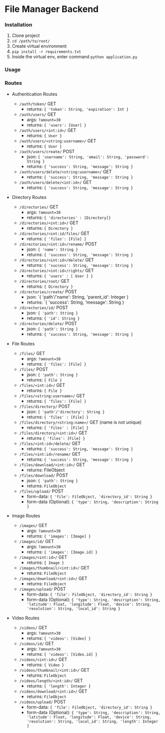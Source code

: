 # File Manager Backend

### Installation
1. Clone project
2. `cd /path/to/root/`
3. Create virtual environment
4. `pip install -r requirements.txt` 
5. Inside the virtual env, enter command `python application.py`

### Usage 

### Routes
+ Authentication Routes
  + `/auth/token/` GET
    + returns: `{ 'token': String, 'expiration': Int }`
  + `/auth/users/` GET
    + args: `?amount=30`
    + returns: `{ 'users': [User] }`
  + `/auth/users/<int:id>/` GET
    + returns: `{ User }`
  + `/auth/users/<string:username>/` GET
    + returns: `{ User }`
  + `/auth/users/create/` POST
    + json: `{ 'username': String, 'email': String, 'password': String }`
    + returns: `{ 'success': String, 'message': String }`
  + `/auth/users/delete/<string:username>/` GET
    + returns: `{ 'success': String, 'message': String }`
  + `/auth/users/delete/<int:id>/` GET
    + returns: `{ 'success': String, 'message': String }`
    
+ Directory Routes
  + `/directories/` GET
    + args: `?amount=30`
    + returns: `{ 'directories' : [Directory]}`
  + `/directories/<int:id>/` GET
    + returns: `{ Directory }`
  + `/directories/<int:id/files/` GET
    + returns: `{ 'files': [File] }`
  + `/directories/<int:id>/rename/` POST
    + json: `{ 'name': String }`
    + returns: `{ 'success': String, 'message': String }`
  + `/directories/<int:id>/delete/` GET
    + returns: `{ 'success': String, 'message': String }`
  + `/directories/<int:id>/rights/` GET
    + returns: `{ 'users' : [ User ] }`
  + `/directories/root/` GET
    + returns: `{ Directory }`
  + `/directories/create/` POST
    + json: `{ 'path'/'name': String, 'parent_id': Integer }
    + returns: `{ 'success': String, 'message': String }
  + `/directories/id/` POST
    + json: `{ 'path': String }`
    + returns: `{ 'id': String }`
  + `/directories/delete/` POST
    + json: `{ 'path': String }` 
    + returns: `{ 'success': String, 'message': String }`
    
+ File Routes
  + `/files/` GET
    + args: `?amount=30`
    + returns: `{ 'files': [File] }`
  + `/files/` POST
    + json: `{ 'path': String }`
    + returns: `{ File }`
  + `/files/<int:id>/` GET
    + returns: `{ File }`
  + `/files/<string:username>/` GET
    + returns: `{ 'files': [File] }`
  + `/files/directory/` POST
    + json: `{ 'path'/'directory': String }`
    + returns: `{ 'files' : [File] }`
  + `/files/directory/<string:name>/` GET (name is not unique)
    + returns: `{ 'files' : [File] }`
  + `/files/directory/<int:id>/` GET
    + returns `{ 'files': [File] }`
  + `/files/<int:id>/delete/` GET
    + returns: `{ 'success': String, 'message': String }`
  + `/files/<int:id>/rename/` GET
    + returns: `{ 'success': String, 'message': String }`
  + `/files/download/<int:id>/` GET
    + returns: FileObject
  + `/files/download/` POST
    + json: `{ 'path': String }`
    + returns: `FileObject`
  + `/files/upload/` POST
    + form-data: `{ 'file': FileObject, 'directory_id': String }`
    + form-data (Optional): `{ 'type': String, 'description': String }`
   
+ Image Routes
  + `/images/` GET
    + args: `?amount=30`
    + returns: `{ 'images': [Image] }`
  + `/images/id/` GET
    + args: `?amount=30`
    + returns: `{ 'images': [Image.id] }`
  + `/images/<int:id>/` GET
    + returns: `{ Image }`
  + `/images/thumbnail/<int:id>/` GET
    + returns: `FileObject`
  + `/images/download/<int:id>/` GET
    + returns: `FileObject`
  + `/images/upload/` POST
    + form-data: `{ 'file': FileObject, 'directory_id': String }`
    + form-data (Optional): `{ 'type': String, 'description': String, 'latitude': Float, 'longitude': Float, 'device': String, 'resolution': String, 'local_id': String }`
    
+ Video Routes
  + `/videos/` GET
    + args: `?amount=30`
    + returns: `{ 'videos': [Video] }`
  + `/videos/id/` GET
    + args: `?amount=30`
    + returns: `{ 'videos': [Video.id] }`
  + `/videos/<int:id>/` GET
    + returns: `{ Video }`
  + `/videos/thumbnail/<int:id>/` GET
    + returns: `FileObject`
  + `/videos/length/<int:id>/` GET
    + returns: `{ 'length': Integer }`
  + `/videos/download/<int:id>/` GET
    + returns: `FileObject`
  + `/videos/upload/` POST
    + form-data: `{ 'file': FileObject, 'directory_id': String }`
    + form-data (Optional): `{ 'type': String, 'description': String, 'latitude': Float, 'longitude': Float, 'device': String, 'resolution': String, 'local_id': String, 'length': Integer }`

